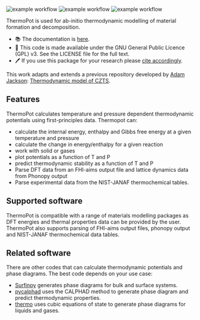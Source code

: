 ![example workflow](https://github.com/NU-CEM/ThermoPot/actions/workflows/build-docs.yml/badge.svg) ![example workflow](https://github.com/NU-CEM/ThermoPot/actions/workflows/run-tests.yml/badge.svg) ![example workflow](https://github.com/NU-CEM/ThermoPot/actions/workflows/lint-code.yml/badge.svg)

ThermoPot is used for ab-initio thermodynamic modelling of material formation and decomposition.

- 📚 The documentation is [here](https://NU-CEM.github.io/ThermoPot). 
- 🔄 This code is made available under the GNU General Public Licence (GPL) v3. See the LICENSE file for the full text.
- 🖊 If you use this package for your research please [cite accordingly](https://github.com/NU-CEM/ThermoPot/blob/main/citation.cff).

This work adapts and extends a previous repository developed by [Adam Jackson](https://orcid.org/0000-0001-5272-6530): [Thermodynamic model of CZTS](http://dx.doi.org/10.5281/zenodo.57130). 

## Features

ThermoPot calculates temperature and pressure dependent thermodynamic potentials using first-principles data. Thermopot can:

- calculate the internal energy, enthalpy and Gibbs free energy at a given temperature and pressure
- calculate the change in energy/enthalpy for a given reaction
- work with solid or gases
- plot potentials as a function of T and P
- predict thermodynamic stability as a function of T and P
- Parse DFT data from an FHI-aims output file and lattice dynamics data from Phonopy output
- Parse experimental data from the NIST-JANAF thermochemical tables.

## Supported software

ThermoPot is compatible with a range of materials modelling packages as DFT energies and thermal properties data can be provided by the user. ThermoPot also supports parsing of FHI-aims output files, phonopy output and NIST-JANAF thermochemical data tables.

## Related software

There are other codes that can calculate thermodynamic potentials and phase diagrams. The best code depends on your use case:
- [Surfinpy](https://github.com/symmy596/SurfinPy) generates phase diagrams for bulk and surface systems. 
- [pycalphad](https://pycalphad.org/docs/latest/) uses the CALPHAD method to generate phase diagram and predict thermodynamic properties.
- [thermo](https://thermo.readthedocs.io/cubic_equations_of_state.html) uses cubic equations of state to generate phase diagrams for liquids and gases.
